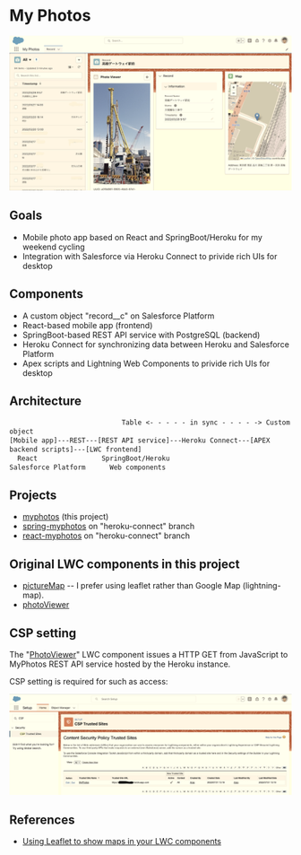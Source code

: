 # My Photos

<img src="./doc/RecordPage.png" width="600px">

## Goals

- Mobile photo app based on React and SpringBoot/Heroku for my weekend cycling
- Integration with Salesforce via Heroku Connect to privide rich UIs for desktop

## Components

- A custom object "record__c" on Salesforce Platform
- React-based mobile app (frontend)
- SpringBoot-based REST API service with PostgreSQL (backend)
- Heroku Connect for synchronizing data between Heroku and Salesforce Platform
- Apex scripts and Lightning Web Components to privide rich UIs for desktop

## Architecture

```
                            Table <- - - - - in sync - - - - -> Custom object
[Mobile app]---REST---[REST API service]---Heroku Connect---[APEX backend scripts]---[LWC frontend]
  React                SpringBoot/Heroku                     Salesforce Platform      Web components

```

## Projects
- [myphotos](./myphotos) (this project)
- [spring-myphotos](https://github.com/araobp/spring-myphotos) on "heroku-connect" branch
- [react-myphotos](https://github.com/araobp/react-myphotos) on "heroku-connect" branch

## Original LWC components in this project

- [pictureMap](./myphotos/force-app/main/default/lwc/pictureMap) -- I prefer using leaflet rather than Google Map (lightning-map).
- [photoViewer](./myphotos/force-app/main/default/lwc/photoViewer)

## CSP setting

The "[PhotoViewer](./myphotos/force-app/main/default/lwc/photoViewer)" LWC component issues a HTTP GET from JavaScript to MyPhotos REST API service hosted by the Heroku instance.

CSP setting is required for such as access:

<img src="./doc/CSP.png" width="900px">

## References
- [Using Leaflet to show maps in your LWC components](https://sonneiltech.com/2021/01/using-leaflet-to-show-maps-in-your-lwc-components/)
